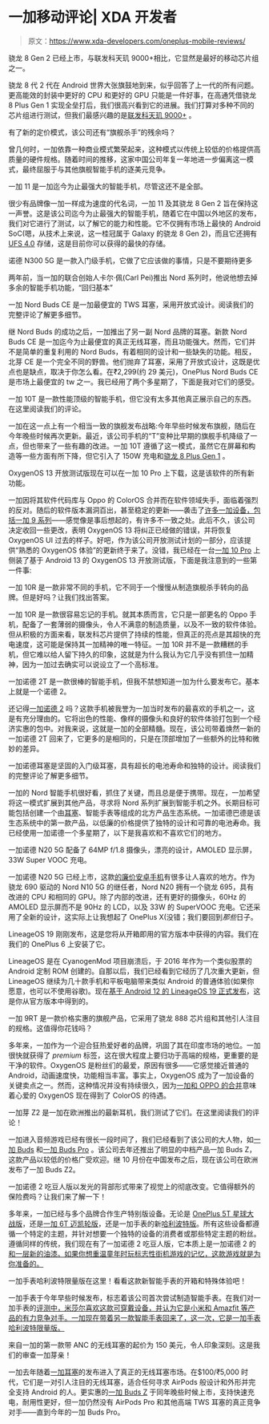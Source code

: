 # 一加移动评论| XDA 开发者

> 原文：<https://www.xda-developers.com/oneplus-mobile-reviews/>

[](/snapdragon-8-gen-2-vs-mediatek-dimensity-9000-plus/)

骁龙 8 Gen 2 已经上市，与联发科天玑 9000+相比，它显然是最好的移动芯片组之一。

骁龙 8 代 2 代在 Android 世界大张旗鼓地到来，似乎回答了上一代的所有问题。更高能效的封装中更好的 CPU 和更好的 GPU 只能是一件好事，在高通凭借骁龙 8 Plus Gen 1 实现全垒打后，我们很高兴看到它的进展。我们打算对多种不同的芯片组进行测试，但我们最感兴趣的是[联发科天玑 9000+](https://www.xda-developers.com/mediatek-dimensity-9000-plus/) 。

[](/oneplus-11-display-evaluation/)

有了新的定价模式，该公司还有“旗舰杀手”的残余吗？

曾几何时，一加依靠一种商业模式繁荣起来，这种模式以传统上较低的价格提供高质量的硬件规格。随着时间的推移，这家中国公司年复一年地进一步偏离这一模式，最终屈服于与其他旗舰智能手机的逐美元竞争。

[](/oneplus-11-performance-evaluation/)

一加 11 是一加迄今为止最强大的智能手机，尽管这还不是全部。

很少有品牌像一加一样成为速度的代名词，一加 11 及其骁龙 8 Gen 2 旨在保持这一声誉。这是该公司迄今为止最强大的智能手机，随着它在中国以外地区的发布，我们对它进行了测试，以了解它的能力和性能。它不仅拥有市场上最快的 Android SoC(嗯，从技术上来说，这一桂冠属于 Galaxy 的骁龙 8 Gen 2)，而且它还拥有 [UFS 4.0](https://www.xda-developers.com/ufs-4/) 存储，这是目前你可以获得的最快的存储。

[](/oneplus-nord-n300-review/)

诺德 N300 5G 是一款入门级手机，它做了它应该做的事情，只是不要期待更多

两年前，当一加的联合创始人卡尔·佩(Carl Pei)推出 Nord 系列时，他说他想去掉多余的智能手机功能，“回归基本”

[](/oneplus-nord-buds-ce-review/)

一加 Nord Buds CE 是一加最便宜的 TWS 耳塞，采用开放式设计。阅读我们的完整评论了解更多细节。

继 Nord Buds 的成功之后，一加推出了另一副 Nord 品牌的耳塞。新款 Nord Buds CE 是一加迄今为止最便宜的真正无线耳塞，而且功能强大。然而，它们并不是简单的重复利用的 Nord Buds，有着相同的设计和一些缺失的功能。相反，北芽 CE 是一个完全不同的野兽。他们抛弃了耳塞，采用了开放式设计，这既是优点也是缺点，取决于你怎么看。在₹2,299(约 29 美元)，OnePlus Nord Buds CE 是市场上最便宜的 tw 之一。我已经用了两个多星期了，下面是我对它们的感受。

[](/oneplus-10t-review/)

一加 10T 是一款性能顶级的智能手机，但它没有太多其他真正展示自己的东西。在这里阅读我们的评论。

一加在这一点上有一个相当一致的旗舰发布战略:今年早些时候发布旗舰，随后在今年晚些时候再次更新。最近，该公司手机的“T”变种比早期的旗舰手机降级了一点，但也带来了一些有趣的改进。一加 10T 遵循了这一模式，虽然它在屏幕和构造等一些方面有所下降，但它引入了 150W 充电和[骁龙 8 Plus Gen 1](https://www.xda-developers.com/qualcomm-snapdragon-8-plus-gen-1/) 。

[](/oneplus-oxygenos-13-open-beta-hands-on/)

OxygenOS 13 开放测试版现在可以在一加 10 Pro 上下载，这是该软件的所有新功能。

一加因将其软件代码库与 Oppo 的 ColorOS 合并而在软件领域失手，面临着强烈的反对。随后的软件版本漏洞百出，甚至稳定的更新——袭击了[许多一加设备，包括一加 9 系列](https://www.xda-developers.com/oneplus-9-oxygenos-12-stable-update-bugs/)——感觉像是事后想起的，有许多不一致之处。此后不久，该公司决定收回一些更改，表明 OxygenOS 13 将纠正已经做的错误，并将恢复 OxygenOS UI 过去的样子。好吧，作为该公司开放测试计划的一部分，应该提供“熟悉的 OxygenOS 体验”的更新终于来了。没错，我已经在一台[一加 10 Pro](https://www.xda-developers.com/oneplus-10-pro-review/) 上侧装了基于 Android 13 的 OxygenOS 13 开放测试版，下面是我注意到的一些第一件事:

[](/oneplus-10r-review/)

一加 10R 是一款非常不同的手机，它不同于一个慢慢从制造旗舰杀手转向的品牌。但是好吗？让我们找出答案。

一加 10R 是一款很容易忘记的手机。就其本质而言，它只是一部更名的 Oppo 手机，配备了一套薄弱的摄像头，令人不满意的制造质量，以及不一致的软件体验。但从积极的方面来看，联发科芯片提供了持续的性能，但真正的亮点是其超快的充电速度，这可能是保持其一加精神的唯一特征。一加 10R 并不是一款糟糕的手机，但它难以给人留下持久的印象，这就是为什么我认为它几乎没有抓住一加精神，因为一加过去确实可以说设立了一个高标准。

[](/oneplus-nord-2t-review/)

一加诺德 2T 是一款很棒的智能手机，但我不禁想知道一加为什么要发布它。基本上就是一个诺德 2。

还记得[一加诺德 2](https://www.xda-developers.com/oneplus-nord-2-review/) 吗？这款手机被我誉为一加当时发布的最喜欢的手机之一，这是有充分理由的。它将出色的性能、像样的摄像头和良好的软件体验打包到一个经济实惠的包中。对我来说，这就是一加的全部精髓。现在，该公司带着焕然一新的一加诺德 2T 回来了，它更多的是相同的，只是在顶部增加了一些额外的比特和微妙的差异。

[](/oneplus-nord-buds-review/)

一加诺德耳塞是坚固的入门级耳塞，具有超长的电池寿命和独特的设计。阅读我们的完整评论了解更多细节。

一加的 Nord 智能手机很好看，抓住了关键，而且总是便于携带。现在，一加希望将这一模式扩展到其他产品，寻求将 Nord 系列扩展到智能手机之外。长期目标可能包括创建一个由[耳塞](https://www.xda-developers.com/best-wireless-earbuds/)、智能手表等组成的北方产品生态系统。一加诺德巴德是该生态系统中的第一款产品，以低廉的价格提供了独特的设计和可靠的电池寿命。我已经使用一加诺德一个多星期了，以下是我喜欢和不喜欢它们的地方。

[](/oneplus-nord-n20-5g-hands-on/)

一加诺德 N20 5G 配备了 64MP f/1.8 摄像头，漂亮的设计，AMOLED 显示屏，33W Super VOOC 充电。

一加诺德 N20 5G 已经上市，这款[的廉价安卓手机](https://www.xda-developers.com/best-cheap-android-phones/)有很多让人喜欢的地方。作为骁龙 690 驱动的 Nord N10 5G 的继任者，Nord N20 拥有一个骁龙 695，具有改进的 CPU 和相同的 GPU。除了内部的改进，还有更好的摄像头，60Hz 的 AMOLED 显示屏而不是 90Hz 的 LCD，以及 33W 的 SuperVOOC 充电。它还采用了全新的设计，这实际上让我想起了 OnePlus X(没错；我们要回到*那些*日子。

[](/lineageos-19-hands-on/)

LineageOS 19 刚刚发布，这是您将从开箱即用的官方版本中获得的内容。我们在我们的 OnePlus 6 上安装了它。

LineageOS 是在 CyanogenMod 项目崩溃后，于 2016 年作为一个类似股票的 Android 定制 ROM 创建的。自那以后，我们已经看到它经历了几次重大更新，但 LineageOS 继续为几十款手机和平板电脑带来类似 Android 的普通体验(如果你愿意，也可以不使用谷歌)。现在[基于 Android 12 的 LineageOS 19 正式发布](https://www.xda-developers.com/lineageos-19-android-12/)，这是你从官方版本中得到的。

[](/oneplus-9rt-review/)

一加 9RT 是一款价格实惠的旗舰产品，它采用了骁龙 888 芯片组和其他引人注目的规格。这值得你花钱吗？

多年来，一加作为一个迎合狂热爱好者的品牌，巩固了其在印度市场的地位。一加很快就获得了 *premium* 标签，这在很大程度上要归功于高端的规格，更重要的是干净的软件。OxygenOS 是粉丝们的最爱，原因有很多——它感觉接近普通的 Android，动画速度快，功能相当丰富。事实上，OxygenOS 成为了一加设备的关键卖点之一。然而，这种情况并没有持续很久，因为[一加和 OPPO 的合并](https://www.xda-developers.com/oneplus-details-future-product-software-strategy-after-oppo-merger/)意味着心爱的 OxygenOS 现在得到了 ColorOS 的待遇。

[](/oneplus-buds-z2-review/)

一加芽 Z2 是一加在欧洲推出的最新耳机，我们测试了它们。在这里阅读我们的评论！

一加进入音频游戏已经有很长一段时间了，我们已经看到了该公司的大人物，如[一加 Buds](https://www.xda-developers.com/oneplus-buds-review/) 和[一加 Buds Pro](https://www.xda-developers.com/oneplus-buds-pro-review/) 。该公司去年还推出了明显的中档产品一加 Buds Z，这款产品以较低的价格广受欢迎。继 10 月份在中国发布之后，现在该公司在欧洲发布了一加 Buds Z2。

[](/oneplus-nord-2-pac-man-edition/)

一加诺德 2 吃豆人版以发光的背部形式带来了视觉上的彻底改变。它值得额外的保险费吗？让我们来了解一下！

多年来，一加已经与多个品牌合作生产特别版设备。无论是 [OnePlus 5T 星球大战版](https://www.xda-developers.com/oneplus-5t-star-wars-edition-the-last-jedi/)，还是[一加 6T 迈凯轮版](https://www.xda-developers.com/oneplus-6t-mclaren-edition-hands-on/)，还是一加手表的新[哈利波特版](https://www.xda-developers.com/oneplus-watch-harry-potter-edition/)。所有这些设备都遵循一个特定的主题，并针对想要一个独特的设备的消费者或那些特定主题的粉丝。遵循同样的传统，我们现在有了一加诺德 2 吃豆人版，它本质上是一加诺德 2 的[和一层新的油漆。如果你想重温童年时玩标志性街机游戏的记忆，这款游戏就是为你准备的。](https://www.xda-developers.com/oneplus-nord-2-review/)

[](/oneplus-watch-harry-potter-edition/)

一加手表哈利波特限量版在这里！看看这款新智能手表的开箱和特殊体验吧！

一加手表于今年早些时候发布，标志着该公司首次尝试制造智能手表。在我们对一加手表的[评测中，米莎尔喜欢这款可穿戴设备，并认为它是小米和 Amazfit 等产品的有力竞争对手。一加现在带着另一款智能手表回来了，这一次，它是一加手表哈利波特限量版。](https://www.xda-developers.com/oneplus-watch-review/)

[](/oneplus-buds-pro-review/)

来自一加的第一款带 ANC 的无线耳塞的起价为 150 美元，令人印象深刻。这是我们的审查一加芽亲！

一加去年随着[一加耳塞](https://www.xda-developers.com/oneplus-buds-review/)的发布进入了真正的无线耳塞市场。在$100/₹5,000 时代，它们是一对引人注目的无线耳塞，适合任何寻求 AirPods 般设计和外形并完全支持 Android 的人。更实惠的[一加 Buds Z](https://www.xda-developers.com/oneplus-buds-z-affordable-true-wireless-earbuds-fast-charging/) 于同年晚些时候上市，支持快速充电，耐用性更好，但一加仍然没有 AirPods Pro 和其他高端 TWS 耳塞的真正竞争对手——直到今年的一加 Buds Pro。